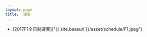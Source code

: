```yaml
---
layout: page
title:  课表
---
```



<!--
- [拍摄于20170208北京家中(二楼)](http://jiangzerui.cn/public/asset/video/shushu_tea.mp4)
-->
- [2017F1全日制课表]("{{ site.baseurl }}/asset/schedule/F1.jpeg")